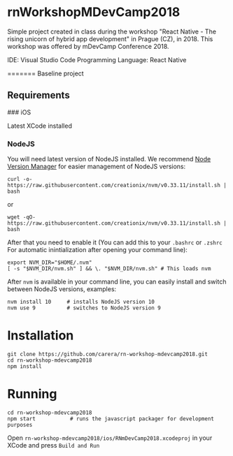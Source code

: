 # rnWorkshopMDevCamp2018
Simple project created in class during the workshop "React Native - The rising unicorn of hybrid app development" in Prague (CZ), in 2018. This workshop was offered by mDevCamp Conference 2018.

IDE: Visual Studio Code
Programming Language: React Native

=======
Baseline project

## Requirements

### iOS

Latest XCode installed

### NodeJS

You will need latest version of NodeJS installed. We recommend [Node Version Manager](https://github.com/creationix/nvm) for easier management of NodeJS versions:

    curl -o- https://raw.githubusercontent.com/creationix/nvm/v0.33.11/install.sh | bash

or

    wget -qO- https://raw.githubusercontent.com/creationix/nvm/v0.33.11/install.sh | bash


After that you need to enable it (You can add this to your `.bashrc` or `.zshrc` For automatic inintialization after opening your command line):

    export NVM_DIR="$HOME/.nvm"
    [ -s "$NVM_DIR/nvm.sh" ] && \. "$NVM_DIR/nvm.sh" # This loads nvm

After `nvm` is available in your command line, you can easily install and switch between NodeJS versions, examples:

    nvm install 10     # installs NodeJS version 10
    nvm use 9          # switches to NodeJS version 9

# Installation

    git clone https://github.com/carera/rn-workshop-mdevcamp2018.git
    cd rn-workshop-mdevcamp2018
    npm install

# Running

    cd rn-workshop-mdevcamp2018
    npm start           # runs the javascript packager for development purposes

Open `rn-workshop-mdevcamp2018/ios/RNmDevCamp2018.xcodeproj` in your XCode and press `Build and Run`

